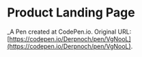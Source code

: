 # Product Landing Page
 _A Pen created at CodePen.io. Original URL: [https://codepen.io/Derpnoch/pen/VgNooL](https://codepen.io/Derpnoch/pen/VgNooL).

 